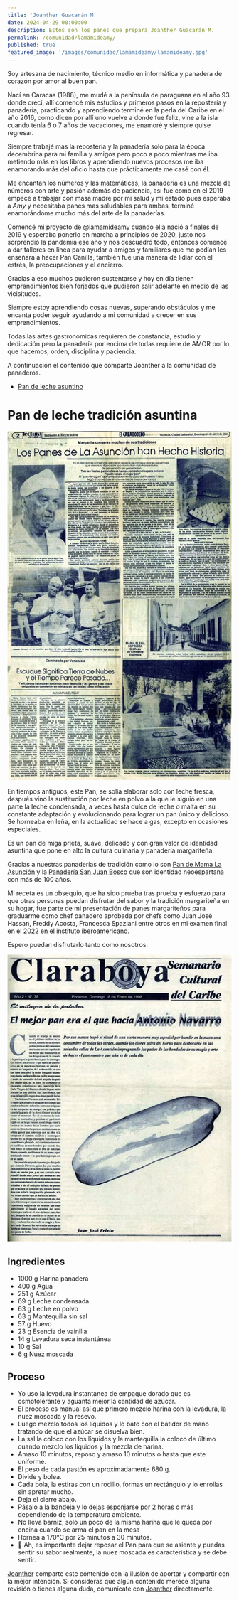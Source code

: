 ```yaml
---
title: 'Joanther Guacarán M'
date: 2024-04-29 00:00:00
description: Estos son los panes que prepara Joanther Guacarán M.
permalink: /comunidad/lamamideamy/
published: true
featured_image: '/images/comunidad/lamamideamy/lamamideamy.jpg'
---
```


Soy artesana de nacimiento, técnico medio en informática y panadera de corazón por amor al buen pan.

Nací en Caracas (1988), me mudé a la península de paraguana en el año 93 donde crecí, allí comencé mis estudios y primeros pasos en la repostería y panadería, practicando y aprendiendo terminé en la perla del Caribe en el año 2016, como dicen por allí uno vuelve a donde fue feliz, vine a la isla cuando tenía 6 o 7 años de vacaciones, me enamoré y siempre quise regresar.

Siempre trabajé más la repostería y la panadería solo para la época decembrina para mi familia y amigos pero poco a poco mientras me iba metiendo más en los libros y aprendiendo nuevos procesos me iba enamorando más del oficio hasta que prácticamente me casé con él.

Me encantan los números y las matemáticas, la panadería es una mezcla de números con arte y pasión además de paciencia, así fue como en el 2019 empecé a trabajar con masa madre por mi salud y mi estado pues esperaba a *Amy* y necesitaba panes mas saludables para ambas, terminé enamorándome mucho más del arte de la panaderías.

Comencé mi proyecto de [@lamamideamy](https://instagram.com/lamamideamy/) cuando ella nació a finales de 2019 y esperaba ponerlo en marcha a principios  de 2020, justo nos sorprendió la pandemia ese año y nos descuadró todo, entonces comencé a dar talleres en línea para ayudar a amigos y familiares que me pedían les enseñara a hacer Pan Canilla, también fue una manera de lidiar con el estrés, la preocupaciones y el encierro.

Gracias a eso muchos pudieron sustentarse y hoy en día tienen emprendimientos bien forjados que pudieron salir adelante en medio de las vicisitudes.

Siempre estoy aprendiendo cosas nuevas, superando obstáculos y me encanta poder seguir ayudando a mi comunidad a crecer en sus emprendimientos.

Todas las artes gastronómicas requieren de constancia, estudio y dedicación pero la panadería por encima de todas requiere de AMOR por lo que hacemos, orden, disciplina y paciencia.

A continuación el contenido que comparte Joanther a la comunidad de panaderos.

* [Pan de leche asuntino](#asuntino)

<div id="asuntino"></div>

# Pan de leche tradición asuntina

<img class="post_image post_image_right" src="/images/comunidad/lamamideamy/lamamideamy-panes-asuncion.jpg" alt="{{page.title}}">

En tiempos antiguos, este Pan, se solía elaborar solo con leche fresca, después vino la sustitución por leche en polvo a la que le siguió en una parte la leche condensada, a veces hasta dulce de leche o malta en su constante adaptación y evolucionando para lograr un pan único y delicioso. Se horneaba en leña, en la actualidad se hace a gas, excepto en ocasiones especiales.

Es un pan de miga prieta, suave, delicado y con gran valor de identidad asuntina que pone en alto la cultura culinaria y panadería margariteña.

Gracias a nuestras panaderías de tradición como lo son [Pan de Mama La Asunción](https://www.instagram.com/pandemamalaasuncion) y la [Panadería San Juan Bosco](https://www.instagram.com/bosco_sanjuan) que son identidad neoespartana con más de 100 años.

Mi receta es un obsequio, que ha sido prueba tras prueba y esfuerzo para que otras personas puedan disfrutar del sabor y la tradición margariteña en su hogar, fue parte de mi presentación de panes margariteños para graduarme como chef panadero aprobada por chefs como Juan José Hassan,  Freddy Acosta, Francesca Spaziani entre otros en mi examen final en el 2022 en el instituto iberoamericano.

Espero puedan disfrutarlo tanto como nosotros.

<img class="post_image post_image_right" src="/images/comunidad/lamamideamy/lamamideamy-antonionavarro.jpg" alt="{{page.title}}">

## Ingredientes

- 1000 g Harina panadera 
- 400 g Agua 
- 251 g Azúcar 
- 69 g Leche condensada 
- 63 g Leche en polvo 
- 63 g Mantequilla sin sal 
- 57 g Huevo 
- 23 g Esencia de vainilla 
- 14 g Levadura seca instantánea 
- 10 g Sal 
- 6 g Nuez moscada 

## Proceso

- Yo uso la levadura instantanea de empaque dorado que es osmotolerante y aguanta mejor la cantidad de azúcar.
- El proceso es manual así que primero mezclo harina con la levadura, la nuez moscada y la resevo.
- Luego mezclo todos los líquidos y lo bato con el batidor de mano tratando de que el azúcar se disuelva bien.
- La sal la coloco con los líquidos y la mantequilla la coloco de último cuando mezclo los líquidos y la mezcla de harina.
- Amaso 10 minutos, reposo y amaso 10 minutos o hasta que este uniforme.
- El peso de cada pastón es aproximadamente 680 g.
- Divide y bolea.
- Cada bola, la estiras con un rodillo, formas un rectángulo y lo enrollas sin apretar mucho.
- Deja el cierre abajo.
- Pásalo a la bandeja y lo dejas esponjarse por 2 horas o más dependiendo de la temperatura ambiente.
- No lleva barniz, solo un poco de la misma harina que le queda por encina cuando se arma el pan en la mesa
- Hornea a 170°C por 25 minutos a 30 minutos.
- 🤭 Ah, es importante dejar reposar el Pan para que se asiente y puedas sentir su sabor realmente, la nuez moscada es característica y se debe sentir.

[Joanther](https://instagram.com/lamamideamy/) comparte este contenido con la ilusión de aportar y compartir con la mejor intención. Si consideras que algún contenido merece alguna revisión o tienes alguna duda, comunícate con [Joanther](https://instagram.com/lamamideamy/) directamente.
